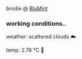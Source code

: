 brodie @ [BluMint](https://www.linkedin.com/company/blumint-io/)

<!--weather_start-->
### working conditions..

weather: scattered clouds ☁️

temp: 2.76 °C 🧥

<!--weather_end-->
